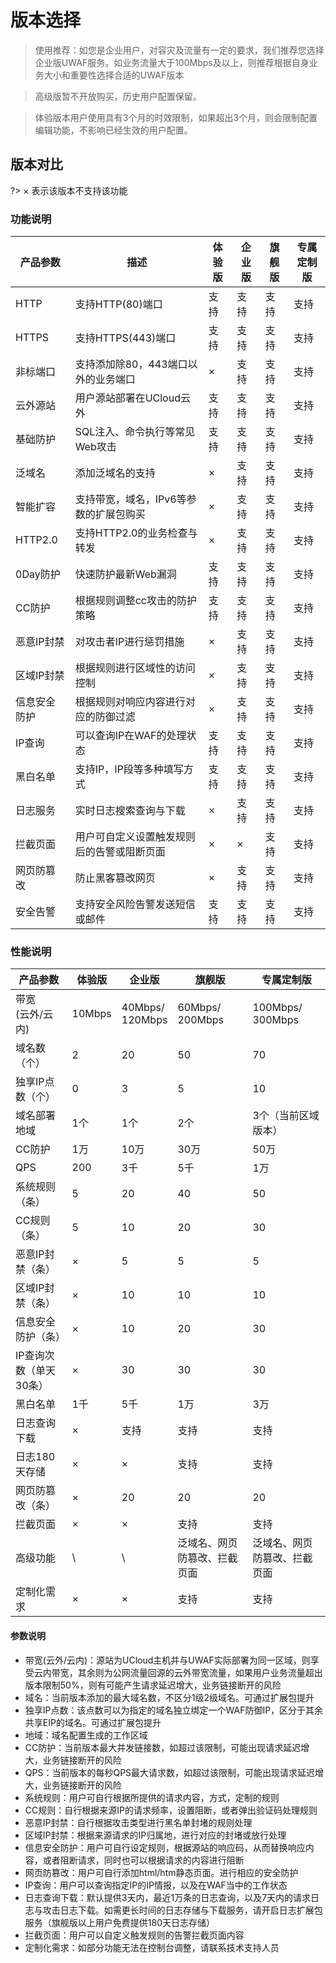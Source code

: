# 版本选择

> 使用推荐：如您是企业用户，对容灾及流量有一定的要求，我们推荐您选择企业版UWAF服务。如业务流量大于100Mbps及以上，则推荐根据自身业务大小和重要性选择合适的UWAF版本

> 高级版暂不开放购买，历史用户配置保留。

> 体验版本用户使用具有3个月的时效限制，如果超出3个月，则会限制配置编辑功能，不影响已经生效的用户配置。

## 版本对比

?> × 表示该版本不支持该功能

### 功能说明

| 产品参数 | 描述 | 体验版 | 企业版 | 旗舰版 | 专属定制版 |
| --- | --- | --- | --- | --- | --- |
| HTTP | 支持HTTP(80)端口 | 支持 | 支持  | 支持 | 支持  | 
| HTTPS | 支持HTTPS(443)端口 | 支持 | 支持  | 支持 | 支持  | 
| 非标端口 |	支持添加除80，443端口以外的业务端口| × | 支持 | 支持 | 支持 |
| 云外源站 | 用户源站部署在UCloud云外 | 支持 | 支持  | 支持 | 支持 | 
| 基础防护 | SQL注入、命令执行等常见Web攻击 | 支持 | 支持 | 支持 | 支持 | 
| 泛域名 | 添加泛域名的支持 | × | 支持 | 支持 | 支持 | 
| 智能扩容 | 支持带宽，域名，IPv6等参数的扩展包购买 | × | 支持 | 支持 | 支持 | 
| HTTP2.0 | 支持HTTP2.0的业务检查与转发 | × | 支持 | 支持 | 支持 | 
| 0Day防护 | 快速防护最新Web漏洞 | 支持 | 支持  | 支持 | 支持 | 
| CC防护 | 根据规则调整cc攻击的防护策略 | 支持 | 支持  | 支持 | 支持  |
| 恶意IP封禁 | 对攻击者IP进行惩罚措施 | × | 支持 | 支持 | 支持 | 
| 区域IP封禁 | 根据规则进行区域性的访问控制 | × | 支持  | 支持 | 支持 | 
| 信息安全防护 | 根据规则对响应内容进行对应的防御过滤 | × | 支持 | 支持 | 支持 | 
| IP查询 | 可以查询IP在WAF的处理状态 | 支持 | 支持 | 支持 | 支持 |
| 黑白名单 | 支持IP，IP段等多种填写方式 | 支持  | 支持 | 支持  | 支持  |
| 日志服务 | 实时日志搜索查询与下载 | × | 支持 | 支持  | 支持  |
| 拦截页面 | 用户可自定义设置触发规则后的告警或阻断页面 | × | × | 支持  | 支持  
| 网页防篡改 | 防止黑客篡改网页 | × | 支持 | 支持 | 支持  |
| 安全告警 | 支持安全风险告警发送短信或邮件 | 支持 | 支持  | 支持 | 支持 |


### 性能说明

| 产品参数 | 体验版 | 企业版 | 旗舰版| 专属定制版 |
| --- | --- | --- | --- | --- |
| 带宽<br>(云外/云内) | 10Mbps | 40Mbps/<br>120Mbps | 60Mbps/<br>200Mbps| 100Mbps/<br>300Mbps|
| 域名数（个）| 2 | 20 | 50 | 70 |
| 独享IP点数（个） | 0  | 3 | 5 | 10 |
| 域名部署地域 | 1个  | 1个 | 2个| 3个（当前区域版本）|
| CC防护 | 1万  | 10万 | 30万  | 50万 |
| QPS | 200 | 3千 | 5千 | 1万 |
| 系统规则（条） | 5 | 20 | 40 | 50 |
| CC规则（条） | 5 |  10 | 20 | 30 |
| 恶意IP封禁（条） | × | 5 | 5 | 5  |
| 区域IP封禁（条） | × | 10  | 10  | 10 |
| 信息安全防护（条） | × | 10 | 20 | 30 |
| IP查询次数（单天30条） | × | 30 | 30 | 30 | 
| 黑白名单 | 1千 | 5千 | 1万 | 3万 |
| 日志查询下载 | ×  | 支持  | 支持  | 支持  |
| 日志180天存储 | × | × | 支持 | 支持 |
| 网页防篡改（条）| × | 20 | 20 | 20 |
| 拦截页面 | × | × | 支持 | 支持 |
| 高级功能  | \ | \ | 泛域名、网页防篡改、拦截页面 | 泛域名、网页防篡改、拦截页面 | 
| 定制化需求 | × | × | 支持 | 支持 |

#### 参数说明

* 带宽(云外/云内)：源站为UCloud主机并与UWAF实际部署为同一区域，则享受云内带宽，其余则为公网流量回源的云外带宽流量，如果用户业务流量超出版本限制50%，则有可能产生请求延迟增大，业务链接断开的风险
* 域名：当前版本添加的最大域名数，不区分1级2级域名。可通过扩展包提升
* 独享IP点数：该点数可以为指定的域名独立绑定一个WAF防御IP，区分于其余共享EIP的域名。可通过扩展包提升
* 地域：域名配置生成的工作区域
* CC防护：当前版本最大并发链接数，如超过该限制，可能出现请求延迟增大，业务链接断开的风险
* QPS：当前版本的每秒QPS最大请求数，如超过该限制，可能出现请求延迟增大，业务链接断开的风险
* 系统规则：用户可自行根据所提供的请求内容，方式，定制的规则
* CC规则：自行根据来源IP的请求频率，设置阻断，或者弹出验证码处理规则
* 恶意IP封禁：自行根据攻击类型进行黑名单封堵的规则处理
* 区域IP封禁：根据来源请求的IP归属地，进行对应的封堵或放行处理
* 信息安全防护：用户可自行设定规则，根据源站的响应码，从而替换响应内容，或者阻断请求，同时也可以根据请求的内容进行阻断
* 网页防篡改：用户可自行添加html/htm静态页面。进行相应的安全防护
* IP查询：用户可以查询指定IP的IP情报，以及在WAF当中的工作状态
* 日志查询下载：默认提供3天内，最近1万条的日志查询，以及7天内的请求日志与攻击日志下载。如需更长时间的日志存储与下载服务，请开启日志扩展包服务（旗舰版以上用户免费提供180天日志存储）
* 拦截页面：用户可以自定义触发规则的告警拦截页面内容
* 定制化需求：如部分功能无法在控制台调整，请联系技术支持人员

